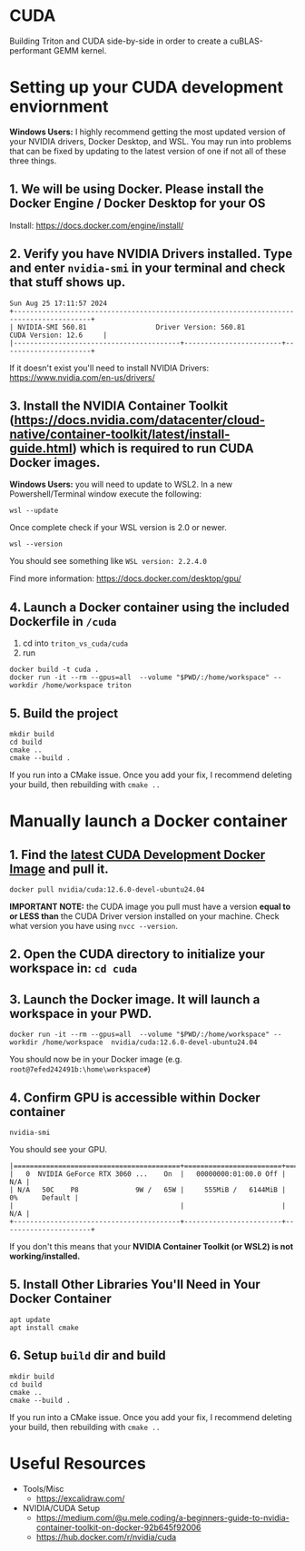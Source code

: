 # CUDA
Building Triton and CUDA side-by-side in order to create a cuBLAS-performant GEMM kernel.

# Setting up your CUDA development enviornment

**Windows Users:** I highly recommend getting the most updated version of your NVIDIA drivers, Docker Desktop, and WSL. You may run into problems that can be fixed by updating to the latest version of one if not all of these three things.

## 1. We will be using Docker. Please install the Docker Engine / Docker Desktop for your OS 
Install: https://docs.docker.com/engine/install/

## 2. Verify you have NVIDIA Drivers installed. Type and enter `nvidia-smi` in your terminal and check that stuff shows up.
```
Sun Aug 25 17:11:57 2024
+-----------------------------------------------------------------------------------------+
| NVIDIA-SMI 560.81                 Driver Version: 560.81         CUDA Version: 12.6     |
|-----------------------------------------+------------------------+----------------------+
```
If it doesn't exist you'll need to install NVIDIA Drivers: https://www.nvidia.com/en-us/drivers/

## 3. Install the NVIDIA Container Toolkit (https://docs.nvidia.com/datacenter/cloud-native/container-toolkit/latest/install-guide.html) which is required to run CUDA Docker images.

**Windows Users:** you will need to update to WSL2. In a new Powershell/Terminal window execute the following:
```
wsl --update
```
Once complete check if your WSL version is 2.0 or newer.
```
wsl --version
```
You should see something like `WSL version: 2.2.4.0`

Find more information: https://docs.docker.com/desktop/gpu/

## 4. Launch a Docker container using the included Dockerfile in `/cuda`
1. cd into `triton_vs_cuda/cuda`
2. run
```
docker build -t cuda .
docker run -it --rm --gpus=all  --volume "$PWD/:/home/workspace" --workdir /home/workspace triton
```
## 5. Build the project
```
mkdir build
cd build
cmake ..
cmake --build .
```

If you run into a CMake issue. Once you add your fix, I recommend deleting your build, then rebuilding with `cmake ..`


# Manually launch a Docker container
## 1. Find the [latest CUDA Development Docker Image](https://hub.docker.com/r/nvidia/cuda) and pull it.
```ssh
docker pull nvidia/cuda:12.6.0-devel-ubuntu24.04
```
**IMPORTANT NOTE:** the CUDA image you pull must have a version **equal to or LESS than** the CUDA Driver version installed on your machine. Check what version you have using `nvcc --version`.

## 2. Open the CUDA directory to initialize your workspace in: `cd cuda`

## 3. Launch the Docker image. It will launch a workspace in your PWD.
```
docker run -it --rm --gpus=all  --volume "$PWD/:/home/workspace" --workdir /home/workspace  nvidia/cuda:12.6.0-devel-ubuntu24.04
```

You should now be in your Docker image (e.g. `root@7efed242491b:\home\workspace#`)

## 4. Confirm GPU is accessible within Docker container
```
nvidia-smi
```

You should see your GPU.
```
|=========================================+========================+======================|
|   0  NVIDIA GeForce RTX 3060 ...    On  |   00000000:01:00.0 Off |                  N/A |
| N/A   50C    P8              9W /   65W |     555MiB /   6144MiB |      0%      Default |
|                                         |                        |                  N/A |
+-----------------------------------------+------------------------+----------------------+
```
If you don't this means that your **NVIDIA Container Toolkit (or WSL2) is not working/installed.**

## 5. Install Other Libraries You'll Need in Your Docker Container
```
apt update
apt install cmake
```

## 6. Setup `build` dir and build
```
mkdir build
cd build
cmake ..
cmake --build .
```

If you run into a CMake issue. Once you add your fix, I recommend deleting your build, then rebuilding with `cmake ..`

# Useful Resources
- Tools/Misc
    - https://excalidraw.com/
- NVIDIA/CUDA Setup
    - https://medium.com/@u.mele.coding/a-beginners-guide-to-nvidia-container-toolkit-on-docker-92b645f92006
    - https://hub.docker.com/r/nvidia/cuda


